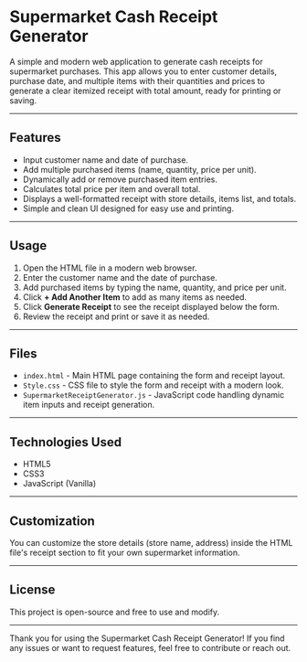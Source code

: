 # Supermarket Cash Receipt Generator

A simple and modern web application to generate cash receipts for supermarket purchases. This app allows you to enter customer details, purchase date, and multiple items with their quantities and prices to generate a clear itemized receipt with total amount, ready for printing or saving.

---

## Features

- Input customer name and date of purchase.
- Add multiple purchased items (name, quantity, price per unit).
- Dynamically add or remove purchased item entries.
- Calculates total price per item and overall total.
- Displays a well-formatted receipt with store details, items list, and totals.
- Simple and clean UI designed for easy use and printing.

---

## Usage

1. Open the HTML file in a modern web browser.
2. Enter the customer name and the date of purchase.
3. Add purchased items by typing the name, quantity, and price per unit.
4. Click **+ Add Another Item** to add as many items as needed.
5. Click **Generate Receipt** to see the receipt displayed below the form.
6. Review the receipt and print or save it as needed.

---

## Files

- `index.html` - Main HTML page containing the form and receipt layout.
- `Style.css` - CSS file to style the form and receipt with a modern look.
- `SupermarketReceiptGenerator.js` - JavaScript code handling dynamic item inputs and receipt generation.

---

## Technologies Used

- HTML5
- CSS3
- JavaScript (Vanilla)

---

## Customization

You can customize the store details (store name, address) inside the HTML file's receipt section to fit your own supermarket information.

---

## License

This project is open-source and free to use and modify.

---

Thank you for using the Supermarket Cash Receipt Generator! If you find any issues or want to request features, feel free to contribute or reach out.
